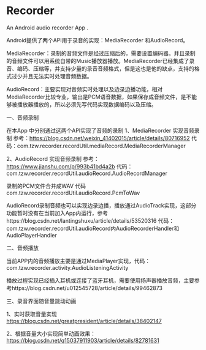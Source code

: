 # Recorder
An Android audio recorder App .

Android提供了两个API用于录音的实现：MediaRecorder 和AudioRecord。

MediaRecorder：录制的音频文件是经过压缩后的，需要设置编码器。并且录制的音频文件可以用系统自带的Music播放器播放。MediaRecorder已经集成了录音、编码、压缩等，并支持少量的录音音频格式，但是这也是他的缺点，支持的格式过少并且无法实时处理音频数据。

AudioRecord：主要实现对音频实时处理以及边录边播功能，相对MediaRecorder比较专业，输出是PCM语音数据，如果保存成音频文件，是不能够被播放器播放的，所以必须先写代码实现数据编码以及压缩。

一、音频录制

在本App 中分别通过这两个API实现了音频的录制
1、MediaRecorder 实现音频录制 参考：https://blog.csdn.net/weixin_41402015/article/details/80716952
代码：com.tzw.recorder.recordUtil.mediaRecord.MediaRecorderManager

2、AudioRecord 实现音频录制 参考：https://www.jianshu.com/p/993b41bd4a2b
代码：com.tzw.recorder.recordUtil.audioRecord.AudioRecordManager

录制的PCM文件合并成WAV 代码 com.tzw.recorder.recordUtil.audioRecord.PcmToWav

AudioRecord录制音频也可以实现边录边播，播放通过AudioTrack实现，这部分功能暂时没有在当前加入App内运行，参考https://blog.csdn.net/lantingshuxu/article/details/53520316
代码：com.tzw.recorder.recordUtil.audioRecord内AudioRecorderHandler和AudioPlayerHandler

二、音频播放

当前APP内的音频播放主要是通过MediaPlayer实现，代码：com.tzw.recorder.activity.AudioListeningActivity

播放过程实现已经插入耳机或连接了蓝牙耳机，需要使用扬声器播放音频，主要参考https://blog.csdn.net/u012545728/article/details/99462873


三、录音界面随音量跳动动画

  1、实时获取音量实现 https://blog.csdn.net/greatpresident/article/details/38402147
  
  2、根据音量大小实现简单动画效果：https://blog.csdn.net/q15037911903/article/details/82781631




